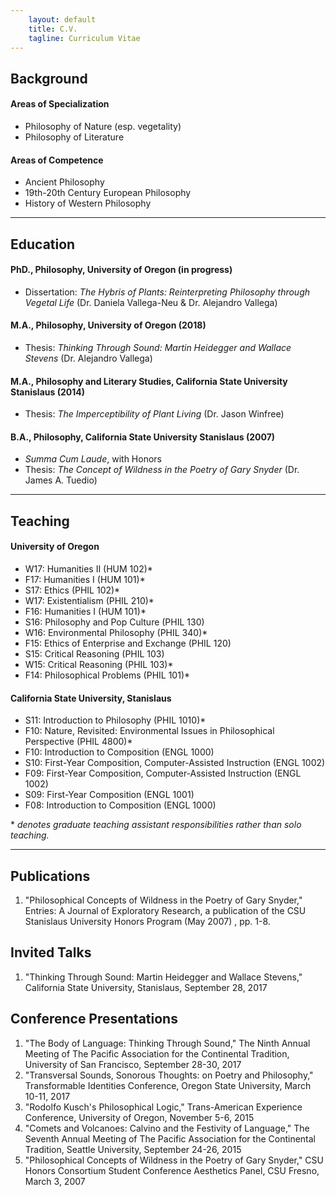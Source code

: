```yaml
---
    layout: default
    title: C.V.
    tagline: Curriculum Vitae
---
```


## Background

#### Areas of Specialization
- Philosophy of Nature (esp. vegetality)
- Philosophy of Literature

#### Areas of Competence
- Ancient Philosophy
- 19th-20th Century European Philosophy
- History of Western Philosophy

---

## Education

#### PhD., Philosophy, University of Oregon (in progress)
- Dissertation: *The Hybris of Plants: Reinterpreting Philosophy through Vegetal Life* (Dr. Daniela Vallega-Neu & Dr. Alejandro Vallega)

#### M.A., Philosophy, University of Oregon (2018)
- Thesis: *Thinking Through Sound: Martin Heidegger and Wallace Stevens* (Dr. Alejandro Vallega)

#### M.A., Philosophy and Literary Studies, California State University Stanislaus (2014)
- Thesis: *The Imperceptibility of Plant Living* (Dr. Jason Winfree)

#### B.A., Philosophy, California State University Stanislaus (2007)
- *Summa Cum Laude*, with Honors
- Thesis: *The Concept of Wildness in the Poetry of Gary Snyder* (Dr. James A. Tuedio)

---

## Teaching

#### University of Oregon
- W17: Humanities II (HUM 102)*
- F17: Humanities I (HUM 101)*
- S17: Ethics (PHIL 102)*
- W17: Existentialism (PHIL 210)*
- F16: Humanities I (HUM 101)*
- S16: Philosophy and Pop Culture (PHIL 130)
- ​W16: Environmental Philosophy (PHIL 340)*
- F15: Ethics of Enterprise and Exchange (PHIL 120)
- S15: Critical Reasoning (PHIL 103)
- W15: Critical Reasoning (PHIL 103)*
- F14: Philosophical Problems (PHIL 101)*

#### California State University, Stanislaus
- S11: Introduction to Philosophy (PHIL 1010)*
- F10: Nature, Revisited: Environmental Issues in Philosophical Perspective (PHIL 4800)*
- F10: Introduction to Composition (ENGL 1000)
- S10: First-Year Composition, Computer-Assisted Instruction (ENGL 1002)
- F09: First-Year Composition, Computer-Assisted Instruction (ENGL 1002)
- S09: First-Year Composition (ENGL 1001)
- F08: Introduction to Composition (ENGL 1000)

\* *denotes graduate teaching assistant responsibilities rather than solo teaching.*

---

## Publications
1. "Philosophical Concepts of Wildness in the Poetry of Gary Snyder," Entries: A Journal of Exploratory Research, a publication of the CSU Stanislaus University Honors Program (May 2007) , pp. 1-8.

## Invited Talks
1. "Thinking Through Sound: Martin Heidegger and Wallace Stevens," California State University, Stanislaus, September 28, 2017

## Conference Presentations
1. "The Body of Language: Thinking Through Sound," The Ninth Annual Meeting of The Pacific Association for the Continental Tradition, University of San Francisco, September 28-30, 2017
1. "Transversal Sounds, Sonorous Thoughts: on Poetry and Philosophy," Transformable Identities Conference, Oregon State University, March 10-11, 2017
1. "Rodolfo Kusch's Philosophical Logic," Trans-American Experience Conference, University of Oregon, November 5-6, 2015
1. "Comets and Volcanoes: Calvino and the Festivity of Language," The Seventh Annual Meeting of The Pacific Association for the Continental Tradition, Seattle University, September 24-26, 2015
1. "Philosophical Concepts of Wildness in the Poetry of Gary Snyder," CSU Honors Consortium Student Conference Aesthetics Panel, CSU Fresno, March 3, 2007
